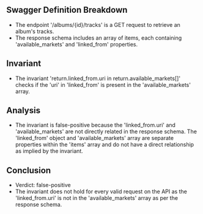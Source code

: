 ## Swagger Definition Breakdown
- The endpoint '/albums/{id}/tracks' is a GET request to retrieve an album's tracks.
- The response schema includes an array of items, each containing 'available_markets' and 'linked_from' properties.

## Invariant
- The invariant 'return.linked_from.uri in return.available_markets[]' checks if the 'uri' in 'linked_from' is present in the 'available_markets' array.

## Analysis
- The invariant is false-positive because the 'linked_from.uri' and 'available_markets' are not directly related in the response schema. The 'linked_from' object and 'available_markets' array are separate properties within the 'items' array and do not have a direct relationship as implied by the invariant.

## Conclusion
- Verdict: false-positive
- The invariant does not hold for every valid request on the API as the 'linked_from.uri' is not in the 'available_markets' array as per the response schema.

